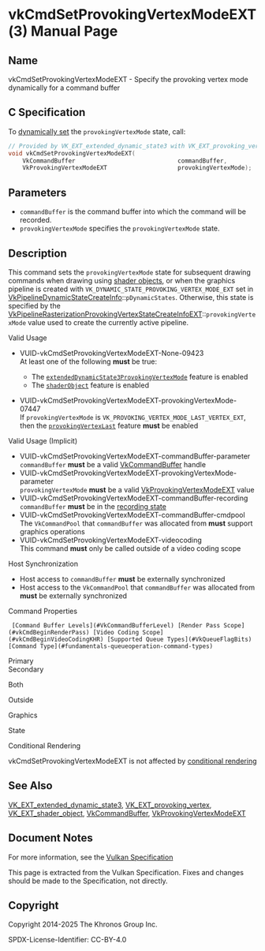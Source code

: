 # vkCmdSetProvokingVertexModeEXT(3) Manual Page

## Name

vkCmdSetProvokingVertexModeEXT - Specify the provoking vertex mode dynamically for a command buffer



## [](#_c_specification)C Specification

To [dynamically set](https://registry.khronos.org/vulkan/specs/latest/html/vkspec.html#pipelines-dynamic-state) the `provokingVertexMode` state, call:

```c++
// Provided by VK_EXT_extended_dynamic_state3 with VK_EXT_provoking_vertex, VK_EXT_provoking_vertex with VK_EXT_shader_object
void vkCmdSetProvokingVertexModeEXT(
    VkCommandBuffer                             commandBuffer,
    VkProvokingVertexModeEXT                    provokingVertexMode);
```

## [](#_parameters)Parameters

- `commandBuffer` is the command buffer into which the command will be recorded.
- `provokingVertexMode` specifies the `provokingVertexMode` state.

## [](#_description)Description

This command sets the `provokingVertexMode` state for subsequent drawing commands when drawing using [shader objects](https://registry.khronos.org/vulkan/specs/latest/html/vkspec.html#shaders-objects), or when the graphics pipeline is created with `VK_DYNAMIC_STATE_PROVOKING_VERTEX_MODE_EXT` set in [VkPipelineDynamicStateCreateInfo](https://registry.khronos.org/vulkan/specs/latest/man/html/VkPipelineDynamicStateCreateInfo.html)::`pDynamicStates`. Otherwise, this state is specified by the [VkPipelineRasterizationProvokingVertexStateCreateInfoEXT](https://registry.khronos.org/vulkan/specs/latest/man/html/VkPipelineRasterizationProvokingVertexStateCreateInfoEXT.html)::`provokingVertexMode` value used to create the currently active pipeline.

Valid Usage

- [](#VUID-vkCmdSetProvokingVertexModeEXT-None-09423)VUID-vkCmdSetProvokingVertexModeEXT-None-09423  
  At least one of the following **must** be true:
  
  - The [`extendedDynamicState3ProvokingVertexMode`](#features-extendedDynamicState3ProvokingVertexMode) feature is enabled
  - The [`shaderObject`](#features-shaderObject) feature is enabled
- [](#VUID-vkCmdSetProvokingVertexModeEXT-provokingVertexMode-07447)VUID-vkCmdSetProvokingVertexModeEXT-provokingVertexMode-07447  
  If `provokingVertexMode` is `VK_PROVOKING_VERTEX_MODE_LAST_VERTEX_EXT`, then the [`provokingVertexLast`](https://registry.khronos.org/vulkan/specs/latest/html/vkspec.html#features-provokingVertexLast) feature **must** be enabled

Valid Usage (Implicit)

- [](#VUID-vkCmdSetProvokingVertexModeEXT-commandBuffer-parameter)VUID-vkCmdSetProvokingVertexModeEXT-commandBuffer-parameter  
  `commandBuffer` **must** be a valid [VkCommandBuffer](https://registry.khronos.org/vulkan/specs/latest/man/html/VkCommandBuffer.html) handle
- [](#VUID-vkCmdSetProvokingVertexModeEXT-provokingVertexMode-parameter)VUID-vkCmdSetProvokingVertexModeEXT-provokingVertexMode-parameter  
  `provokingVertexMode` **must** be a valid [VkProvokingVertexModeEXT](https://registry.khronos.org/vulkan/specs/latest/man/html/VkProvokingVertexModeEXT.html) value
- [](#VUID-vkCmdSetProvokingVertexModeEXT-commandBuffer-recording)VUID-vkCmdSetProvokingVertexModeEXT-commandBuffer-recording  
  `commandBuffer` **must** be in the [recording state](#commandbuffers-lifecycle)
- [](#VUID-vkCmdSetProvokingVertexModeEXT-commandBuffer-cmdpool)VUID-vkCmdSetProvokingVertexModeEXT-commandBuffer-cmdpool  
  The `VkCommandPool` that `commandBuffer` was allocated from **must** support graphics operations
- [](#VUID-vkCmdSetProvokingVertexModeEXT-videocoding)VUID-vkCmdSetProvokingVertexModeEXT-videocoding  
  This command **must** only be called outside of a video coding scope

Host Synchronization

- Host access to `commandBuffer` **must** be externally synchronized
- Host access to the `VkCommandPool` that `commandBuffer` was allocated from **must** be externally synchronized

Command Properties

     [Command Buffer Levels](#VkCommandBufferLevel) [Render Pass Scope](#vkCmdBeginRenderPass) [Video Coding Scope](#vkCmdBeginVideoCodingKHR) [Supported Queue Types](#VkQueueFlagBits) [Command Type](#fundamentals-queueoperation-command-types)

Primary  
Secondary

Both

Outside

Graphics

State

Conditional Rendering

vkCmdSetProvokingVertexModeEXT is not affected by [conditional rendering](#drawing-conditional-rendering)

## [](#_see_also)See Also

[VK\_EXT\_extended\_dynamic\_state3](https://registry.khronos.org/vulkan/specs/latest/man/html/VK_EXT_extended_dynamic_state3.html), [VK\_EXT\_provoking\_vertex](https://registry.khronos.org/vulkan/specs/latest/man/html/VK_EXT_provoking_vertex.html), [VK\_EXT\_shader\_object](https://registry.khronos.org/vulkan/specs/latest/man/html/VK_EXT_shader_object.html), [VkCommandBuffer](https://registry.khronos.org/vulkan/specs/latest/man/html/VkCommandBuffer.html), [VkProvokingVertexModeEXT](https://registry.khronos.org/vulkan/specs/latest/man/html/VkProvokingVertexModeEXT.html)

## [](#_document_notes)Document Notes

For more information, see the [Vulkan Specification](https://registry.khronos.org/vulkan/specs/latest/html/vkspec.html#vkCmdSetProvokingVertexModeEXT)

This page is extracted from the Vulkan Specification. Fixes and changes should be made to the Specification, not directly.

## [](#_copyright)Copyright

Copyright 2014-2025 The Khronos Group Inc.

SPDX-License-Identifier: CC-BY-4.0
